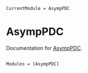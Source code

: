 ```@meta
CurrentModule = AsympPDC
```

# AsympPDC

Documentation for [AsympPDC](https://github.com/koisa/AsympPDC.jl).

```@index
```

```@autodocs
Modules = [AsympPDC]
```
